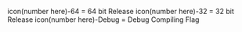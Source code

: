 icon(number here)-64 = 64 bit Release
icon(number here)-32 = 32 bit Release
icon(number here)-Debug = Debug Compiling Flag